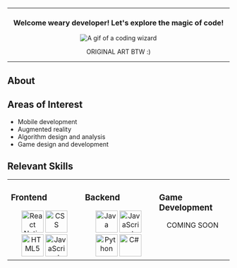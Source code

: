 <hr/>
<h3 align="center">Welcome weary developer! Let's explore the magic of code!</h3>
<p align="center">
  <img 
       src="https://piskel-imgstore-b.appspot.com/img/6246b27d-a724-11ec-a173-5f19532e15bf.gif"
       alt="A gif of a coding wizard"
  />
</p>
<p align="center">ORIGINAL ART BTW :)</p>
<hr/>
<h2>About</h2>

<h2>Areas of Interest</h2>
<ul>
  <li>Mobile development</li>
  <li>Augmented reality</li>
  <li>Algorithm design and analysis</li>
  <li>Game design and development</li>
</ul>

<h2>Relevant Skills</h2>
<table><tr><td valign="top" width="33%">
  
### Frontend
<div align="center">
  <img
       width="50"
       src="https://upload.wikimedia.org/wikipedia/commons/thumb/a/a7/React-icon.svg/1200px-React-icon.svg.png"
       alt="React Native"
  />
  <img
       width="50"
       src="https://www.freepnglogos.com/uploads/html5-logo-png/html5-logo-css-logo-png-transparent-svg-vector-bie-supply-9.png"
       alt="CSS"
  />
  <img
       width="50"
       src="https://upload.wikimedia.org/wikipedia/commons/thumb/6/61/HTML5_logo_and_wordmark.svg/2048px-HTML5_logo_and_wordmark.svg.png"
       alt="HTML5"
  />
  <img
       width="50"
       src="https://upload.wikimedia.org/wikipedia/commons/thumb/9/99/Unofficial_JavaScript_logo_2.svg/2048px-Unofficial_JavaScript_logo_2.svg.png"
       alt="JavaScript"
  />
</div></td><td valign="top" width="33%">

### Backend
<div align="center">
  <img
       width="50"
       src="https://cdn.freebiesupply.com/logos/thumbs/2x/java-4-logo.png"
       alt="Java"
  />
  <img
       width="50"
       src="https://upload.wikimedia.org/wikipedia/commons/thumb/9/99/Unofficial_JavaScript_logo_2.svg/2048px-Unofficial_JavaScript_logo_2.svg.png"
       alt="JavaScript"
  />
  <img
       width="50"
       src="https://upload.wikimedia.org/wikipedia/commons/thumb/c/c3/Python-logo-notext.svg/640px-Python-logo-notext.svg.png"
       alt="Python"
  />
  <img
       width="50"
       src="https://www.avenga.com/wp-content/uploads/2020/11/C-Sharp.png"
       alt="C#"
  />
</div></td><td valign="top" width="33%">

### Game Development
<div align="center">
  <p>COMING SOON</p>
</div></td></tr></table>

<br />

<!--
**crav12345/crav12345** is a ✨ _special_ ✨ repository because its `README.md` (this file) appears on your GitHub profile.

Here are some ideas to get you started:

- 🔭 I’m currently working on ...
- 🌱 I’m currently learning ...
- 👯 I’m looking to collaborate on ...
- 🤔 I’m looking for help with ...
- 💬 Ask me about ...
- 📫 How to reach me: ...
- 😄 Pronouns: ...
- ⚡ Fun fact: ...
- Visitor counter badge
- Social badges
- Images for technologies
-->
